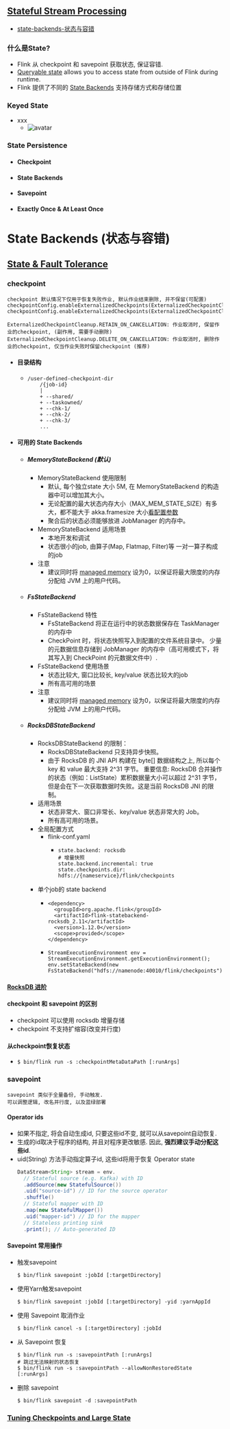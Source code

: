 ## [Stateful Stream Processing](https://ci.apache.org/projects/flink/flink-docs-release-1.12/zh/concepts/stateful-stream-processing.html)

- [state-backends-状态与容错](#state-backends-状态与容错)

### 什么是State?

- Flink 从 checkpoint 和 savepoint 获取状态, 保证容错.
- [Queryable state](https://ci.apache.org/projects/flink/flink-docs-release-1.12/dev/stream/state/queryable_state.html)
  allows you to access state from outside of Flink during runtime.
- Flink
  提供了不同的 [State Backends](https://ci.apache.org/projects/flink/flink-docs-release-1.12/zh/ops/state/state_backends.html)
  支持存储方式和存储位置

### Keyed State

- xxx
    - ![avatar](https://ci.apache.org/projects/flink/flink-docs-release-1.12/fig/state_partitioning.svg)

### State Persistence

- #### Checkpoint

- #### State Backends

- #### Savepoint

- #### Exactly Once & At Least Once

# State Backends (状态与容错)

## [State & Fault Tolerance ](https://ci.apache.org/projects/flink/flink-docs-release-1.12/ops/state/checkpoints.html)

### checkpoint

```text
checkpoint 默认情况下仅用于恢复失败作业, 默认作业结束删除, 并不保留(可配置)
checkpointConfig.enableExternalizedCheckpoints(ExternalizedCheckpointCleanup.RETAIN_ON_CANCELLATION)
checkpointConfig.enableExternalizedCheckpoints(ExternalizedCheckpointCleanup.DELETE_ON_CANCELLATION)

ExternalizedCheckpointCleanup.RETAIN_ON_CANCELLATION: 作业取消时, 保留作业的checkpoint, (副作用, 需要手动删除)
ExternalizedCheckpointCleanup.DELETE_ON_CANCELLATION: 作业取消时, 删除作业的checkpoint, 仅当作业失败时保留checkpoint (推荐)
```

- #### 目录结构
    - ```text
      /user-defined-checkpoint-dir
          /{job-id}
          |
          + --shared/
          + --taskowned/
          + --chk-1/
          + --chk-2/
          + --chk-3/
          ...
      ```

- #### 可用的 State Backends
    - ##### **MemoryStateBackend (默认)**
        - MemoryStateBackend 使用限制
            - 默认, 每个独立state 大小 5M, 在 MemoryStateBackend 的构造器中可以增加其大小。
            - 无论配置的最大状态内存大小（MAX_MEM_STATE_SIZE）有多大，都不能大于 akka.framesize
              大小[看配置参数](https://ci.apache.org/projects/flink/flink-docs-release-1.12/zh/deployment/config.html#rpc--akka)
            - 聚合后的状态必须能够放进 JobManager 的内存中。
        - MemoryStateBackend 适用场景
            - 本地开发和调试
            - 状态很小的job, 由算子(Map, Flatmap, Filter)等 一对一算子构成的job
        - 注意
            - 建议同时将 [managed memory](https://ci.apache.org/projects/flink/flink-docs-release-1.12/deployment/memory/mem_setup_tm.html) 设为0，以保证将最大限度的内存分配给 JVM 上的用户代码。

    - ##### **FsStateBackend**
        - FsStateBackend 特性
            - FsStateBackend 将正在运行中的状态数据保存在 TaskManager 的内存中
            - CheckPoint 时，将状态快照写入到配置的文件系统目录中。 少量的元数据信息存储到 JobManager 的内存中（高可用模式下，将其写入到 CheckPoint 的元数据文件中）.
        - FsStateBackend 使用场景
            - 状态比较大, 窗口比较长, key/value 状态比较大的job
            - 所有高可用的场景
        - 注意
          - 建议同时将 [managed memory](https://ci.apache.org/projects/flink/flink-docs-release-1.12/deployment/memory/mem_setup_tm.html) 设为0，以保证将最大限度的内存分配给 JVM 上的用户代码。

    - ##### **RocksDBStateBackend**
        - RocksDBStateBackend 的限制：
            - RocksDBStateBackend 只支持异步快照。
            - 由于 RocksDB 的 JNI API 构建在 byte[] 数据结构之上, 所以每个 key 和 value 最大支持 2^31 字节。 重要信息: RocksDB
              合并操作的状态（例如：ListState）累积数据量大小可以超过 2^31 字节，但是会在下一次获取数据时失败。这是当前 RocksDB JNI 的限制。
        - 适用场景
            - 状态非常大、窗口非常长、key/value 状态非常大的 Job。
            - 所有高可用的场景。
        - 全局配置方式
            - flink-conf.yaml
                - ```text
                  state.backend: rocksdb
                  # 增量快照
                  state.backend.incremental: true 
                  state.checkpoints.dir: hdfs://{nameservice}/flink/checkpoints
                  ```
        - 单个job的 state backend
            - ```text
              <dependency>
                <groupId>org.apache.flink</groupId>
                <artifactId>flink-statebackend-rocksdb_2.11</artifactId>
                <version>1.12.0</version>
                <scope>provided</scope>
              </dependency>
              ```
            - ```text
              StreamExecutionEnvironment env = StreamExecutionEnvironment.getExecutionEnvironment();
              env.setStateBackend(new FsStateBackend("hdfs://namenode:40010/flink/checkpoints"));
              ```

#### [RocksDB 进阶](https://ci.apache.org/projects/flink/flink-docs-release-1.12/zh/ops/state/state_backends.html#rocksdb-state-backend-%E8%BF%9B%E9%98%B6)

#### checkpoint 和 savepoint 的区别

- checkpoint 可以使用 rocksdb 增量存储
- checkpoint 不支持扩缩容(改变并行度)

#### 从checkpoint恢复状态

- ```shell
  $ bin/flink run -s :checkpointMetaDataPath [:runArgs]
  ```

### savepoint

```text
savepoint 类似于全量备份, 手动触发.
可以调整逻辑, 改名并行度, 以及蓝绿部署

```

#### Operator ids

- 如果不指定, 将会自动生成id, 只要这些id不变, 就可以从savepoint自动恢复.
- 生成的id取决于程序的结构, 并且对程序更改敏感. 因此, **强烈建议手动分配这些id**.
- uid(String) 方法手动指定算子id, 这些id将用于恢复 Operator state
    ```java
    DataStream<String> stream = env.
      // Stateful source (e.g. Kafka) with ID
      .addSource(new StatefulSource())
      .uid("source-id") // ID for the source operator
      .shuffle()
      // Stateful mapper with ID
      .map(new StatefulMapper())
      .uid("mapper-id") // ID for the mapper
      // Stateless printing sink
      .print(); // Auto-generated ID
    ```

#### Savepoint 常用操作

- 触发savepoint
  ```shell
  $ bin/flink savepoint :jobId [:targetDirectory]
  ```

- 使用Yarn触发savepoint
  ```shell
  $ bin/flink savepoint :jobId [:targetDirectory] -yid :yarnAppId
  ```
- 使用 Savepoint 取消作业
  ```shell
  $ bin/flink cancel -s [:targetDirectory] :jobId
  ```
- 从 Savepoint 恢复
  ```shell
  $ bin/flink run -s :savepointPath [:runArgs]
  # 跳过无法映射的状态恢复
  $ bin/flink run -s :savepointPath --allowNonRestoredState [:runArgs]
  ```
- 删除 savepoint
  ```shell
  $ bin/flink savepoint -d :savepointPath
  ```

### [Tuning Checkpoints and Large State](https://ci.apache.org/projects/flink/flink-docs-release-1.12/ops/state/large_state_tuning.html)
